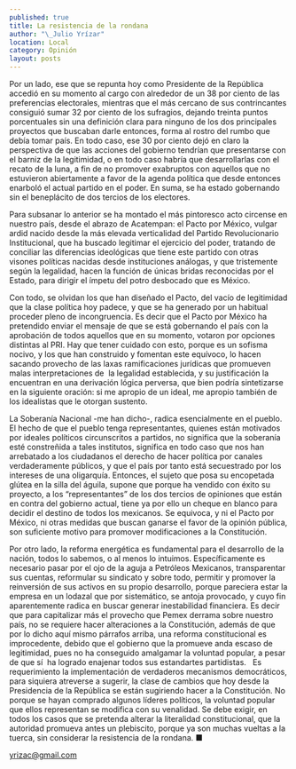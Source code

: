 ```yaml
---
published: true
title: La resistencia de la rondana
author: "\_Julio Yrízar"
location: Local
category: Opinión
layout: posts
---
```


Por un lado, ese que se repunta hoy como Presidente de la República accedió en su momento al cargo con alrededor de un 38 por ciento de las preferencias electorales, mientras que el más cercano de sus contrincantes consiguió sumar 32 por ciento de los sufragios, dejando treinta puntos porcentuales sin una definición clara para ninguno de los dos principales proyectos que buscaban darle entonces, forma al rostro del rumbo que debía tomar país. En todo caso, ese 30 por ciento dejó en claro la perspectiva de que las acciones del gobierno tendrían que presentarse con el barniz de la legitimidad, o en todo caso habría que desarrollarlas con el recato de la luna, a fin de no promover exabruptos con aquellos que no estuvieron abiertamente a favor de la agenda política que desde entonces enarboló el actual partido en el poder. En suma, se ha estado gobernando sin el beneplácito de dos tercios de los electores.

Para subsanar lo anterior se ha montado el más pintoresco acto circense en nuestro país, desde el abrazo de Acatempan: el Pacto por México, vulgar ardid nacido desde la más elevada verticalidad del Partido Revolucionario Institucional, que ha buscado legitimar el ejercicio del poder, tratando de conciliar las diferencias ideológicas que tiene este partido con otras visones políticas nacidas desde instituciones análogas, y que tristemente según la legalidad, hacen la función de únicas bridas reconocidas por el Estado, para dirigir el ímpetu del potro desbocado que es México. 

Con todo, se olvidan los que han diseñado el Pacto, del vacío de legitimidad que la clase política hoy padece, y que se ha generado por un habitual proceder pleno de incongruencia. Es decir que el Pacto por México ha pretendido enviar el mensaje de que se está gobernando el país con la aprobación de todos aquellos que en su momento, votaron por opciones distintas al PRI. Hay que tener cuidado con esto, porque es un sofisma nocivo, y los que han construido y fomentan este equívoco, lo hacen sacando provecho de las laxas ramificaciones jurídicas que promueven malas interpretaciones de  la legalidad establecida, y su justificación la encuentran en una derivación lógica perversa, que bien podría sintetizarse en la siguiente oración: si me apropio de un ideal, me apropio también de los idealistas que le otorgan sustento.

La Soberanía Nacional -me han dicho-, radica esencialmente en el pueblo. El hecho de que el pueblo tenga representantes, quienes están motivados por ideales políticos circunscritos a partidos, no significa que la soberanía esté constreñida a tales institutos, significa en todo caso que nos han arrebatado a los ciudadanos el derecho de hacer política por canales verdaderamente públicos, y que el país por tanto está secuestrado por los intereses de una oligarquía. Entonces, el sujeto que posa su encopetada glútea en la silla del águila, supone que porque ha vendido con éxito su proyecto, a los “representantes” de los dos tercios de opiniones que están en contra del gobierno actual, tiene ya por ello un cheque en blanco para decidir el destino de todos los mexicanos. Se equivoca, y ni el Pacto por México, ni otras medidas que buscan ganarse el favor de la opinión pública, son suficiente motivo para promover modificaciones a la Constitución.

Por otro lado, la reforma energética es fundamental para el desarrollo de la nación, todos lo sabemos, o al menos lo intuimos. Específicamente es necesario pasar por el ojo de la aguja a Petróleos Mexicanos, transparentar sus cuentas, reformular su sindicato y sobre todo, permitir y promover la reinversión de sus activos en su propio desarrollo, porque pareciera estar la empresa en un lodazal que por sistemático, se antoja provocado, y cuyo fin aparentemente radica en buscar generar inestabilidad financiera. Es decir que para capitalizar más el provecho que Pemex derrama sobre nuestro país, no se requiere hacer alteraciones a la Constitución, además de que por lo dicho aquí mismo párrafos arriba, una reforma constitucional es improcedente, debido que el gobierno que la promueve anda escaso de legitimidad, pues no ha conseguido amalgamar la voluntad popular, a pesar de que sí  ha logrado enajenar todos sus estandartes partidistas.
 
 Es requerimiento la implementación de verdaderos mecanismos democráticos, para siquiera atreverse a sugerir, la clase de cambios que hoy desde la Presidencia de la República se están sugiriendo hacer a la Constitución. No porque se hayan comprado algunos líderes políticos, la voluntad popular que ellos representan se modifica con su venalidad. Se debe exigir, en todos los casos que se pretenda alterar la literalidad constitucional, que la autoridad promueva antes un plebiscito, porque ya son muchas vueltas a la tuerca, sin considerar la resistencia de la rondana. ■

yrizac@gmail.com
